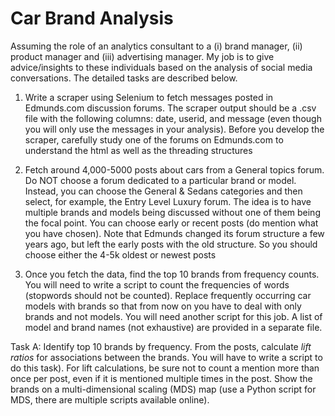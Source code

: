 # Car Brand Analysis
Assuming the role of an analytics consultant to a (i) brand manager, (ii) product manager and (iii) advertising manager. My job is to give advice/insights to these individuals based on the analysis of social media conversations. The detailed tasks are described below.

1. Write a scraper using Selenium to fetch messages posted in Edmunds.com discussion forums. The scraper output should be a .csv file with the following columns: date, userid, and message (even though you will only use the messages in your analysis). Before you develop the scraper, carefully study one of the forums on Edmunds.com to understand the html as well as the threading structures

2. Fetch around 4,000-5000 posts about cars from a General topics forum. Do NOT choose a forum dedicated to a particular brand or model. Instead, you can choose the General & Sedans categories and then select, for example, the Entry Level Luxury forum. The idea is to have multiple brands and models being discussed without one of them being the focal point. You can choose early or recent posts (do mention what you have chosen). Note that Edmunds changed its forum structure a few years ago, but left the early posts with the old structure. So you should choose either the 4-5k oldest or newest posts

3. Once you fetch the data, find the top 10 brands from frequency counts. You will need to write a script to count the frequencies of words (stopwords should not be counted). Replace frequently occurring car models with brands so that from now on you have to deal with only brands and not models. You will need another script for this job. A list of model and brand names (not exhaustive) are provided in a separate file.

Task A: Identify top 10 brands by frequency. From the posts, calculate _lift ratios_ for associations between the brands. You will have to write a script to do this task). For lift calculations, be sure not to count a mention more than once per post, even if it is mentioned multiple times in the post.
Show the brands on a multi-dimensional scaling (MDS) map (use a Python script for MDS, there are multiple scripts available online). 
